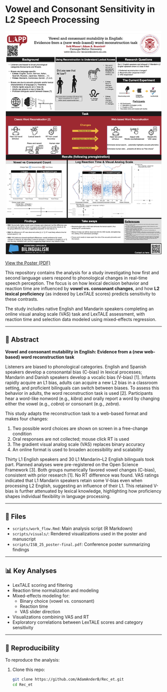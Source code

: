 # Vowel and Consonant Sensitivity in L2 Speech Processing

![Poster Preview](ISB_25_poster-final2.png)

[View the Poster (PDF)](ISB_25_poster-final.pdf)


This repository contains the analysis for a study investigating how first and second language users respond to phonological changes in real-time speech perception. The focus is on how lexical decision behavior and reaction time are influenced by **vowel vs. consonant changes**, and how **L2 lexical proficiency** (as indexed by LexTALE scores) predicts sensitivity to these contrasts.

The study includes native English and Mandarin speakers completing an online visual analog scale (VAS) task and LexTALE assessment, with reaction time and selection data modeled using mixed-effects regression.

---

## 📝 Abstract

**Vowel and consonant mutability in English: Evidence from a (new web-based) word reconstruction task**

Listeners are biased to phonological categories. English and Spanish speakers develop a consonantal bias (C-bias) in lexical processes; Mandarin and Danish speakers develop a vocalic bias (V-bias) [1]. Infants rapidly acquire an L1 bias, adults can acquire a new L2 bias in a classroom setting, and proficient bilinguals can switch between biases. To assess this behavior in adults, the word reconstruction task is used [2]. Participants hear a word-like nonword (e.g., *kibra*) and orally report a word by changing either the vowel (e.g., *cobra*) or consonant (e.g., *zebra*).

This study adapts the reconstruction task to a web-based format and makes four changes:  
1. Two possible word choices are shown on screen in a free-change condition  
2. Oral responses are not collected; mouse click RT is used  
3. The gradient visual analog scale (VAS) replaces binary accuracy  
4. An online format is used to broaden accessibility and scalability  

Thirty L1 English speakers and 30 L1 Mandarin–L2 English bilinguals took part. Planned analyses were pre-registered on the Open Science Framework [3]. Both groups numerically favored vowel changes (C-bias), consistent with prior research [1]. No RT difference was found. VAS ratings indicated that L1 Mandarin speakers retain some V-bias even when processing L2 English, suggesting an influence of their L1. This retained V-bias is further attenuated by lexical knowledge, highlighting how proficiency shapes individual flexibility in language processing.

---

## 📂 Files

- `scripts/work_flow.Rmd`: Main analysis script (R Markdown)
- `scripts/visuals/`: Rendered visualizations used in the poster and manuscript
- `scripts/ISB_25_poster-final.pdf`: Conference poster summarizing findings

---

## 📊 Key Analyses

- LexTALE scoring and filtering
- Reaction time normalization and modeling
- Mixed-effects modeling for:
  - Binary choice (vowel vs. consonant)
  - Reaction time
  - VAS slider direction
- Visualizations combining VAS and RT
- Exploratory correlations between LexTALE scores and category sensitivity

---

## 🔄 Reproducibility

To reproduce the analysis:

1. Clone this repo:
   ```bash
   git clone https://github.com/AdamAnderB/Rec_et.git
   cd Rec_et
